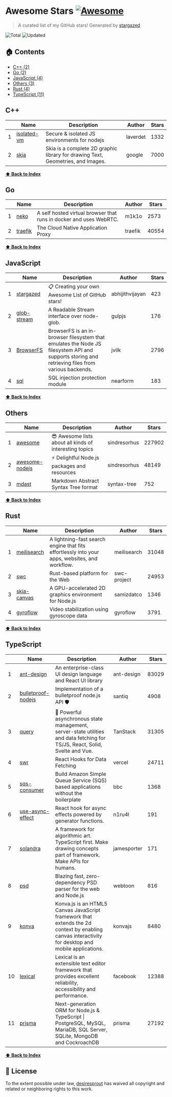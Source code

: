 # Awesome Stars [![Awesome](https://cdn.rawgit.com/sindresorhus/awesome/d7305f38d29fed78fa85652e3a63e154dd8e8829/media/badge.svg)](https://github.com/sindresorhus/awesome)

> A curated list of my GitHub stars! Generated by [stargazed](https://github.com/abhijithvijayan/stargazed)

![Total](https://img.shields.io/badge/Total-26-green.svg)
![Updated](https://img.shields.io/badge/Updated-29--11--2022-blue.svg)

## 🏠 Contents

- [C++ (2)](#c)
- [Go (2)](#go)
- [JavaScript (4)](#javascript)
- [Others (3)](#others)
- [Rust (4)](#rust)
- [TypeScript (11)](#typescript)

## C++
|  | Name 	|  Description 	| Author  	|  Stars 	|
|---	|---	|---	|---	|---	|
| 1 |  [isolated-vm](https://github.com/laverdet/isolated-vm) | Secure &amp; isolated JS environments for nodejs | laverdet | 1332 |
| 2 |  [skia](https://github.com/google/skia) | Skia is a complete 2D graphic library for drawing Text, Geometries, and Images. | google | 7000 |

**[⬆ Back to Index](#-contents)**

## Go
|  | Name 	|  Description 	| Author  	|  Stars 	|
|---	|---	|---	|---	|---	|
| 1 |  [neko](https://github.com/m1k1o/neko) | A self hosted virtual browser that runs in docker and uses WebRTC. | m1k1o | 2573 |
| 2 |  [traefik](https://github.com/traefik/traefik) | The Cloud Native Application Proxy | traefik | 40554 |

**[⬆ Back to Index](#-contents)**

## JavaScript
|  | Name 	|  Description 	| Author  	|  Stars 	|
|---	|---	|---	|---	|---	|
| 1 |  [stargazed](https://github.com/abhijithvijayan/stargazed) | 📋 Creating your own Awesome List of GitHub stars! | abhijithvijayan | 423 |
| 2 |  [glob-stream](https://github.com/gulpjs/glob-stream) | A Readable Stream interface over node-glob. | gulpjs | 176 |
| 3 |  [BrowserFS](https://github.com/jvilk/BrowserFS) | BrowserFS is an in-browser filesystem that emulates the Node JS filesystem API and supports storing and retrieving files from various backends. | jvilk | 2796 |
| 4 |  [sql](https://github.com/nearform/sql) | SQL injection protection module | nearform | 183 |

**[⬆ Back to Index](#-contents)**

## Others
|  | Name 	|  Description 	| Author  	|  Stars 	|
|---	|---	|---	|---	|---	|
| 1 |  [awesome](https://github.com/sindresorhus/awesome) | 😎 Awesome lists about all kinds of interesting topics | sindresorhus | 227902 |
| 2 |  [awesome-nodejs](https://github.com/sindresorhus/awesome-nodejs) | :zap: Delightful Node.js packages and resources | sindresorhus | 48149 |
| 3 |  [mdast](https://github.com/syntax-tree/mdast) | Markdown Abstract Syntax Tree format | syntax-tree | 752 |

**[⬆ Back to Index](#-contents)**

## Rust
|  | Name 	|  Description 	| Author  	|  Stars 	|
|---	|---	|---	|---	|---	|
| 1 |  [meilisearch](https://github.com/meilisearch/meilisearch) | A lightning-fast search engine that fits effortlessly into your apps, websites, and workflow. | meilisearch | 31048 |
| 2 |  [swc](https://github.com/swc-project/swc) | Rust-based platform for the Web | swc-project | 24953 |
| 3 |  [skia-canvas](https://github.com/samizdatco/skia-canvas) | A GPU-accelerated 2D graphics environment for Node.js | samizdatco | 1346 |
| 4 |  [gyroflow](https://github.com/gyroflow/gyroflow) | Video stabilization using gyroscope data | gyroflow | 3791 |

**[⬆ Back to Index](#-contents)**

## TypeScript
|  | Name 	|  Description 	| Author  	|  Stars 	|
|---	|---	|---	|---	|---	|
| 1 |  [ant-design](https://github.com/ant-design/ant-design) | An enterprise-class UI design language and React UI library | ant-design | 83029 |
| 2 |  [bulletproof-nodejs](https://github.com/santiq/bulletproof-nodejs) | Implementation of a bulletproof node.js API 🛡️ | santiq | 4908 |
| 3 |  [query](https://github.com/TanStack/query) | 🤖 Powerful asynchronous state management, server-state utilities and data fetching for TS/JS, React, Solid, Svelte and Vue. | TanStack | 31305 |
| 4 |  [swr](https://github.com/vercel/swr) | React Hooks for Data Fetching | vercel | 24711 |
| 5 |  [sqs-consumer](https://github.com/bbc/sqs-consumer) | Build Amazon Simple Queue Service (SQS) based applications without the boilerplate | bbc | 1368 |
| 6 |  [use-async-effect](https://github.com/n1ru4l/use-async-effect) | React hook for async effects powered by generator functions. | n1ru4l | 191 |
| 7 |  [solandra](https://github.com/jamesporter/solandra) | A framework for algorithmic art. TypeScript first. Make drawing concepts part of framework. Make APIs for humans. | jamesporter | 171 |
| 8 |  [psd](https://github.com/webtoon/psd) | Blazing fast, zero-dependency PSD parser for the web and Node.js | webtoon | 816 |
| 9 |  [konva](https://github.com/konvajs/konva) | Konva.js is an HTML5 Canvas JavaScript framework that extends the 2d context by enabling canvas interactivity for desktop and mobile applications. | konvajs | 8480 |
| 10 |  [lexical](https://github.com/facebook/lexical) | Lexical is an extensible text editor framework that provides excellent reliability, accessibility and performance. | facebook | 12388 |
| 11 |  [prisma](https://github.com/prisma/prisma) | Next-generation ORM for Node.js &amp; TypeScript \| PostgreSQL, MySQL, MariaDB, SQL Server, SQLite, MongoDB and CockroachDB | prisma | 27192 |

**[⬆ Back to Index](#-contents)**

## 📝 License

To the extent possible under law, [desiresprout](https://github.com/desiresprout) has waived all copyright and related or neighboring rights to this work.

